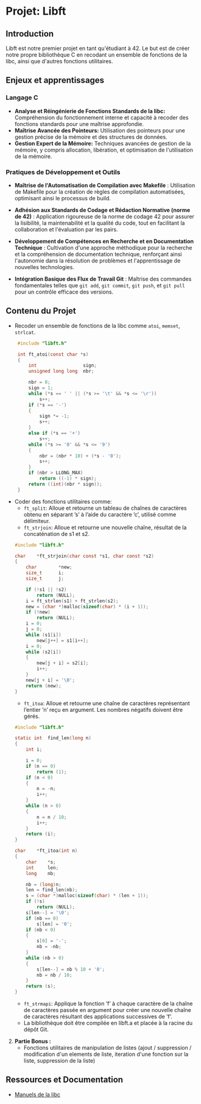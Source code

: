 # Projet: Libft

## Introduction
Libft est notre premier projet en tant qu'étudiant à 42. Le but est de créer notre propre bibliothèque C en recodant un ensemble de fonctions de la libc, ainsi que d'autres fonctions utilitaires.

## Enjeux et apprentissages

### Langage C
  - **Analyse et Réingénierie de Fonctions Standards de la libc:** Compréhension du fonctionnement interne et capacité à recoder des fonctions standards pour une maîtrise approfondie.
  - **Maîtrise Avancée des Pointeurs:** Utilisation des pointeurs pour une gestion précise de la mémoire et des structures de données.
  - **Gestion Expert de la Mémoire:** Techniques avancées de gestion de la mémoire, y compris allocation, libération, et optimisation de l'utilisation de la mémoire.

### Pratiques de Développement et Outils

- **Maîtrise de l'Automatisation de Compilation avec Makefile** : Utilisation de Makefile pour la création de règles de compilation automatisées, optimisant ainsi le processus de build.
  
- **Adhésion aux Standards de Codage et Rédaction Normative (norme de 42)** : Application rigoureuse de la norme de codage 42 pour assurer la lisibilité, la maintenabilité et la qualité du code, tout en facilitant la collaboration et l'évaluation par les pairs.

- **Développement de Compétences en Recherche et en Documentation Technique** : Cultivation d'une approche méthodique pour la recherche et la compréhension de documentation technique, renforçant ainsi l'autonomie dans la résolution de problèmes et l'apprentissage de nouvelles technologies.

- **Intégration Basique des Flux de Travail Git** : Maîtrise des commandes fondamentales telles que `git add`, `git commit`, `git push`, et `git pull` pour un contrôle efficace des versions.

## Contenu du Projet

- Recoder un ensemble de fonctions de la libc comme `atoi`, `memset`, `strlcat`.
   ```c
	#include "libft.h"

	int	ft_atoi(const char *s)
	{
		int					sign;
		unsigned long long	nbr;

		nbr = 0;
		sign = 1;
		while (*s == ' ' || (*s >= '\t' && *s <= '\r'))
			s++;
		if (*s == '-')
		{
			sign *= -1;
			s++;
		}
		else if (*s == '+')
			s++;
		while (*s >= '0' && *s <= '9')
		{
			nbr = (nbr * 10) + (*s - '0');
			s++;
		}
		if (nbr > LLONG_MAX)
			return ((-1) * sign);
		return ((int)(nbr * sign));
	}
   ```
- Coder des fonctions utilitaires comme:
     - `ft_split`: Alloue et retourne un tableau de chaînes de caractères obtenu en séparant ’s’ à l’aide du caractère ’c’, utilisé comme délimiteur.
	 - `ft_strjoin`: Alloue et retourne une nouvelle chaîne, résultat de la concaténation de s1 et s2.
	```c
	#include "libft.h"

	char	*ft_strjoin(char const *s1, char const *s2)
	{
		char		*new;
		size_t		i;
		size_t		j;

		if (!s1 || !s2)
			return (NULL);
		i = ft_strlen(s1) + ft_strlen(s2);
		new = (char *)malloc(sizeof(char) * (i + 1));
		if (!new)
			return (NULL);
		i = 0;
		j = 0;
		while (s1[i])
			new[j++] = s1[i++];
		i = 0;
		while (s2[i])
		{
			new[j + i] = s2[i];
			i++;
		}
		new[j + i] = '\0';
		return (new);
	}
	```
	 - `ft_itoa`: Alloue et retourne une chaîne de caractères représentant l’entier ’n’ reçu en argument. Les nombres négatifs doivent être gérés.
	```c
	#include "libft.h"

	static int	find_len(long n)
	{
		int	i;

		i = 0;
		if (n == 0)
			return (1);
		if (n < 0)
		{
			n = -n;
			i++;
		}
		while (n > 0)
		{
			n = n / 10;
			i++;
		}
		return (i);
	}

	char	*ft_itoa(int n)
	{
		char	*s;
		int		len;
		long	nb;

		nb = (long)n;
		len = find_len(nb);
		s = (char *)malloc(sizeof(char) * (len + 1));
		if (!s)
			return (NULL);
		s[len--] = '\0';
		if (nb == 0)
			s[len] = '0';
		if (nb < 0)
		{
			s[0] = '-';
			nb = -nb;
		}
		while (nb > 0)
		{
			s[len--] = nb % 10 + '0';
			nb = nb / 10;
		}
		return (s);
	}
	```
	 - `ft_strmapi`: Applique la fonction ’f’ à chaque caractère de la chaîne de caractères passée en argument pour créer une nouvelle chaîne de caractères résultant des applications successives de ’f’.
   - La bibliothèque doit être compilée en libft.a et placée à la racine du dépôt Git.
   
2. **Partie Bonus :** 
   - Fonctions utilitaires de manipulation de listes (ajout / suppression / modification d'un elements de liste, iteration d'une fonction sur la liste, suppression de la liste)

## Ressources et Documentation
- [Manuels de la libc](https://linux.die.net/man/)
